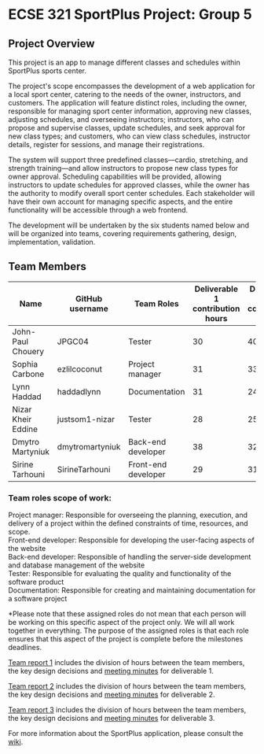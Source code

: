 # ECSE 321 SportPlus Project: Group 5

## Project Overview

This project is an app to manage different classes and schedules within SportPlus sports center.

  The project's scope encompasses the development of a web application for a local sport center, catering to the needs of the owner, instructors, and customers. The application will feature distinct roles, including the owner, responsible for managing sport center information, approving new classes, adjusting schedules, and overseeing instructors; instructors, who can propose and supervise classes, update schedules, and seek approval for new class types; and customers, who can view class schedules, instructor details, register for sessions, and manage their registrations. 
  
  The system will support three predefined classes—cardio, stretching, and strength training—and allow instructors to propose new class types for owner approval. Scheduling capabilities will be provided, allowing instructors to update schedules for approved classes, while the owner has the authority to modify overall sport center schedules. Each stakeholder will have their own account for managing specific aspects, and the entire functionality will be accessible through a web frontend. 
  
  The development will be undertaken by the six students named below and will be organized into teams, covering requirements gathering, design, implementation, validation.


## Team Members
                                               
                                                  
| Name          | GitHub username |   Team Roles    | Deliverable 1 contribution hours| Deliverable 2 contribution hours| Deliverable 3 contribution hours|
| ------------- | --------------- | --------------- |---------------------------------|---------------------------------|---------------------------------|
| John-Paul Chouery | JPGC04    | Tester | 30 | 40 | 36 |
| Sophia Carbone | ezlilcoconut       | Project manager | 31 | 33 | 38 |
| Lynn Haddad | haddadlynn             | Documentation | 31 | 24 | 36 |
| Nizar Kheir Eddine | justsom1-nizar             | Tester | 28 | 25 | 33 |
| Dmytro Martyniuk | dmytromartyniuk  | Back-end developer | 38 | 32 | 35 |
| Sirine Tarhouni | SirineTarhouni             | Front-end developer | 29 | 31 | 33 |

### Team roles scope of work:  
 Project manager: Responsible for overseeing the planning, execution, and delivery of a project within the defined constraints of time, resources, and scope.  
 Front-end developer: Responsible for developing the user-facing aspects of the website  
 Back-end developer: Responsible of handling the server-side development and database management of the website  
 Tester: Responsible for evaluating the quality and functionality of the software product  
 Documentation: Responsible for creating and maintaining documentation for a software project  

*Please note that these assigned roles do not mean that each person will be working on this specific aspect of the project only. We will all work together in everything. The purpose of the assigned roles is that each role ensures that this aspect of the project is complete before the milestones deadlines.

[Team report 1](https://github.com/McGill-ECSE321-Winter2024/project-group-5/wiki/Project-Reports#project-report-1) includes the division of hours between the team members, the key design decisions and [meeting minutes](https://github.com/McGill-ECSE321-Winter2024/project-group-5/wiki/Minutes) for deliverable 1.

[Team report 2](https://github.com/McGill-ECSE321-Winter2024/project-group-5/wiki/Project-Reports#project-report-2) includes the division of hours between the team members, the key design decisions and [meeting minutes](https://github.com/McGill-ECSE321-Winter2024/project-group-5/wiki/Minutes) for deliverable 2.

[Team report 3](https://github.com/McGill-ECSE321-Winter2024/project-group-5/wiki/Project-Reports#project-report-3) includes the division of hours between the team members, the key design decisions and [meeting minutes](https://github.com/McGill-ECSE321-Winter2024/project-group-5/wiki/Minutes#deliverable-3) for deliverable 3.

For more information about the SportPlus application, please consult the [wiki](../../wiki).
